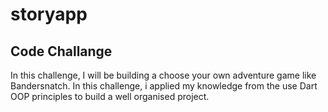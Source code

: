 # storyapp

## Code Challange

In this challenge, I will be building a choose your own adventure game like Bandersnatch. 
In this challenge, i applied my knowledge from the use Dart OOP principles to build a well organised project.
